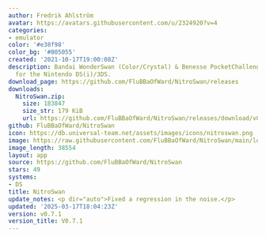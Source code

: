```yaml
---
author: Fredrik Ahlström
avatar: https://avatars.githubusercontent.com/u/2324920?v=4
categories:
- emulator
color: '#e38f98'
color_bg: '#805055'
created: '2021-10-17T19:00:08Z'
description: Bandai WonderSwan (Color/Crystal) & Benesse PocketChallenge V2 emulator
  for the Nintendo DS(i)/3DS.
download_page: https://github.com/FluBBaOfWard/NitroSwan/releases
downloads:
  NitroSwan.zip:
    size: 183847
    size_str: 179 KiB
    url: https://github.com/FluBBaOfWard/NitroSwan/releases/download/v0.7.1/NitroSwan.zip
github: FluBBaOfWard/NitroSwan
icon: https://db.universal-team.net/assets/images/icons/nitroswan.png
image: https://raw.githubusercontent.com/FluBBaOfWard/NitroSwan/main/logo.png
image_length: 38554
layout: app
source: https://github.com/FluBBaOfWard/NitroSwan
stars: 49
systems:
- DS
title: NitroSwan
update_notes: <p dir="auto">Fixed a regression in the noise.</p>
updated: '2025-03-17T18:04:23Z'
version: v0.7.1
version_title: V0.7.1
---
```


